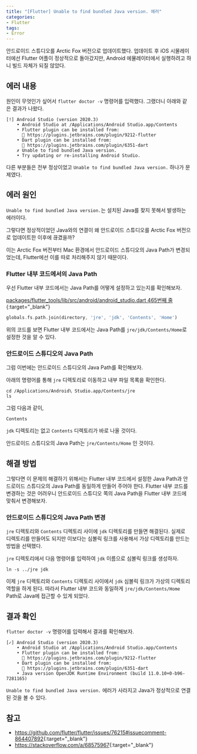 ```yaml
---
title: "[Flutter] Unable to find bundled Java version. 에러"
categories:
- Flutter
tags:
- Error
---
```


안드로이드 스튜디오를 Arctic Fox 버전으로 업데이트했다. 업데이트 후 iOS 시물레이터에선 Flutter 어플이 정상적으로 돌아갔지만, Android 에뮬레이터에서 실행하려고 하니 빌드 자체가 되질 않았다.

## 에러 내용

원인이 무엇인가 싶어서 `flutter doctor -v` 명령어를 입력했다. 그랬더니 아래와 같은 결과가 나왔다.

``` console
[!] Android Studio (version 2020.3)
    • Android Studio at /Applications/Android Studio.app/Contents
    • Flutter plugin can be installed from:
      🔨 https://plugins.jetbrains.com/plugin/9212-flutter
    • Dart plugin can be installed from:
      🔨 https://plugins.jetbrains.com/plugin/6351-dart
    ✗ Unable to find bundled Java version.
    • Try updating or re-installing Android Studio.
```

다른 부분들은 전부 정상이었고 `Unable to find bundled Java version.` 하나가 문제였다.

## 에러 원인

`Unable to find bundled Java version.`는 설치된 Java를 찾지 못해서 발생하는 에러이다.

그렇다면 정상적이었던 Java와의 연결이 왜 안드로이드 스튜디오를 Arctic Fox 버전으로 업데이트한 이후에 끊겼을까?

이는 Arctic Fox 버전부터 Mac 환경에서 안드로이드 스튜디오의 Java Path가 변경되었는데, Flutter에선 이를 따로 처리해주지 않기 때문이다.

### Flutter 내부 코드에서의 Java Path

우선 Flutter 내부 코드에서는 Java Path를 어떻게 설정하고 있는지를 확인해보자.

[packages/flutter_tools/lib/src/android/android_studio.dart 465번째 줄](https://github.com/flutter/flutter/blob/3c72ef374d748ef07bb2f6781161fa6bcb0b4289/packages/flutter_tools/lib/src/android/android_studio.dart#L465){:target="_blank"}

``` dart
globals.fs.path.join(directory, 'jre', 'jdk', 'Contents', 'Home')
```

위의 코드를 보면 Flutter 내부 코드에서는 Java Path를 `jre/jdk/Contents/Home`로 설정한 것을 알 수 있다.

### 안드로이드 스튜디오의 Java Path

그럼 이번에는 안드로이드 스튜디오의 Java Path를 확인해보자.

아래의 명령어를 통해 `jre` 디렉토리로 이동하고 내부 파일 목록을 확인한다.

``` console
cd /Applications/Android\ Studio.app/Contents/jre
ls
```

그럼 다음과 같이,

``` console
Contents
```

`jdk` 디렉토리는 없고 `Contents` 디렉토리가 바로 나올 것이다.
 
 안드로이드 스튜디오의 Java Path는 `jre/Contents/Home` 인 것이다.

## 해결 방법

그렇다면 이 문제의 해결하기 위해서는 Flutter 내부 코드에서 설정한 Java Path과 안드로이드 스튜디오의 Java Path를 동일하게 만들어 주어야 한다. Flutter 내부 코드를 변경하는 것은 어려우니  안드로이드 스튜디오 쪽의 Java Path을 Flutter 내부 코드에 맞춰서 변경해보자.

### 안드로이드 스튜디오의 Java Path 변경

`jre` 디렉토리와 `Contents` 디렉토리 사이에  `jdk` 디렉토리를 만들면 해결된다. 실제로 디렉토리를 만들어도 되지만 이보다는 심볼릭 링크를 사용해서 가상 디렉토리를 만드는 방법을 선택했다.

`jre` 디렉토리에서 다음 명령어를 입력하여 `jdk` 이름으로 심볼릭 링크를 생성하자.

```
ln -s ../jre jdk
```

이제 `jre` 디렉토리와 `Contents` 디렉토리 사이에서 `jdk` 심볼릭 링크가 가상의 디렉토리 역할을 하게 된다. 따라서 Flutter 내부 코드와 동일하게 `jre/jdk/Contents/Home` Path로 Java에 접근할 수 있게 되었다.

## 결과 확인

`flutter doctor -v` 명령어를 입력해서 결과를 확인해보자.

``` console
[✓] Android Studio (version 2020.3)
    • Android Studio at /Applications/Android Studio.app/Contents
    • Flutter plugin can be installed from:
      🔨 https://plugins.jetbrains.com/plugin/9212-flutter
    • Dart plugin can be installed from:
      🔨 https://plugins.jetbrains.com/plugin/6351-dart
    • Java version OpenJDK Runtime Environment (build 11.0.10+0-b96-7281165)
```

`Unable to find bundled Java version.` 에러가 사라지고 Java가 정상적으로 연결된 것을 볼 수 있다.

## 참고

* <https://github.com/flutter/flutter/issues/76215#issuecomment-864407892>{:target="_blank"}
* <https://stackoverflow.com/a/68575967>{:target="_blank"}
